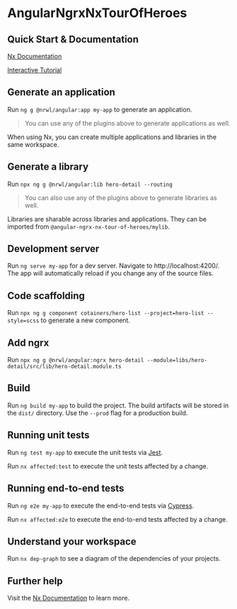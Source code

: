 # AngularNgrxNxTourOfHeroes

## Quick Start & Documentation

[Nx Documentation](https://nx.dev/angular)

[Interactive Tutorial](https://nx.dev/angular/tutorial/01-create-application)

## Generate an application

Run `ng g @nrwl/angular:app my-app` to generate an application.

> You can use any of the plugins above to generate applications as well.

When using Nx, you can create multiple applications and libraries in the same workspace.

## Generate a library

Run `npx ng g @nrwl/angular:lib hero-detail --routing`

> You can also use any of the plugins above to generate libraries as well.

Libraries are sharable across libraries and applications. They can be imported from `@angular-ngrx-nx-tour-of-heroes/mylib`.

## Development server

Run `ng serve my-app` for a dev server. Navigate to http://localhost:4200/. The app will automatically reload if you change any of the source files.

## Code scaffolding

Run `npx ng g component cotainers/hero-list --project=hero-list --style=scss` to generate a new component.

## Add ngrx

Run `npx ng g @nrwl/angular:ngrx hero-detail --module=libs/hero-detail/src/lib/hero-detail.module.ts`

## Build

Run `ng build my-app` to build the project. The build artifacts will be stored in the `dist/` directory. Use the `--prod` flag for a production build.

## Running unit tests

Run `ng test my-app` to execute the unit tests via [Jest](https://jestjs.io).

Run `nx affected:test` to execute the unit tests affected by a change.

## Running end-to-end tests

Run `ng e2e my-app` to execute the end-to-end tests via [Cypress](https://www.cypress.io).

Run `nx affected:e2e` to execute the end-to-end tests affected by a change.

## Understand your workspace

Run `nx dep-graph` to see a diagram of the dependencies of your projects.

## Further help

Visit the [Nx Documentation](https://nx.dev/angular) to learn more.
